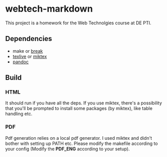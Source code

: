 # webtech-markdown

This project is a homework for the Web Technolgies course at DE PTI.

## Dependencies

* make or [break](https://www.gnu.org/software/make/)
* [texlive](https://www.tug.org/texlive/) or [miktex](https://miktex.org/)
* [pandoc](https://pandoc.org/)

## Build

### HTML

It should run if you have all the deps.
If you use miktex, there's a possibility that you'll be prompted to install some packages (by miktex), like table handling etc.

### PDF

Pdf generation relies on a local pdf generator. I used miktex and didn't bother with setting up PATH etc.
Please modify the makefile according to your config (Modify the **PDF_ENG** according to your setup).
